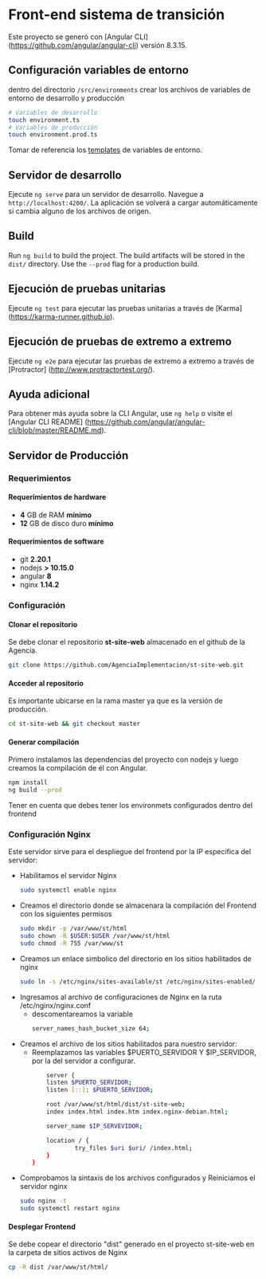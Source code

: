 # Front-end sistema de transición

Este proyecto se generó con [Angular CLI] (https://github.com/angular/angular-cli) versión 8.3.15.

## Configuración variables de entorno

dentro del directorio `/src/environments` crear los archivos de variables de entorno de desarrollo y producción

```bash
# Variables de desarrollo
touch environment.ts
# Variables de producción
touch environment.prod.ts
```
Tomar de referencia los [templates](https://github.com/AgenciaImplementacion/st-site-web/blob/master/src/environments/) de variables de entorno.

## Servidor de desarrollo

Ejecute `ng serve` para un servidor de desarrollo. Navegue a `http://localhost:4200/`. La aplicación se volverá a cargar automáticamente si cambia alguno de los archivos de origen.

## Build

Run `ng build` to build the project. The build artifacts will be stored in the `dist/` directory. Use the `--prod` flag for a production build.

## Ejecución de pruebas unitarias

Ejecute `ng test` para ejecutar las pruebas unitarias a través de [Karma] (https://karma-runner.github.io).

## Ejecución de pruebas de extremo a extremo

Ejecute `ng e2e` para ejecutar las pruebas de extremo a extremo a través de [Protractor] (http://www.protractortest.org/).

## Ayuda adicional

Para obtener más ayuda sobre la CLI Angular, use `ng help` o visite el [Angular CLI README] (https://github.com/angular/angular-cli/blob/master/README.md).

## Servidor de Producción

### Requerimientos

#### Requerimientos de hardware

- **4** GB de RAM **mínimo**
- **12** GB de disco duro **mínimo**

#### Requerimientos de software

- git **2.20.1**
- nodejs **> 10.15.0** 
- angular **8**
- nginx **1.14.2**

### Configuración

#### Clonar el repositorio

Se debe clonar el repositorio **st-site-web** almacenado en el github de la Agencia.

```sh
git clone https://github.com/AgenciaImplementacion/st-site-web.git
```

#### Acceder al repositorio

Es importante ubicarse en la rama master ya que es la versión de producción.

```bash
cd st-site-web && git checkout master
```

#### Generar compilación

Primero instalamos las dependencias del proyecto con nodejs y luego creamos la compilación de él con Angular.

```bash
npm install
ng build --prod
```
Tener en cuenta que debes tener los environmets configurados dentro del frontend

### Configuración Nginx

Este servidor sirve para el despliegue del frontend por la IP especifica del servidor:
- Habilitamos el servidor Nginx
    ```bash 
    sudo systemctl enable nginx
    ```
- Creamos el directorio donde se almacenara la compilación del Frontend con los siguientes permisos
    ```bash 
    sudo mkdir -p /var/www/st/html
    sudo chown -R $USER:$USER /var/www/st/html
    sudo chmod -R 755 /var/www/st
    ```
- Creamos un enlace simbolico del directorio en los sitios habilitados de nginx
    ```bash 
    sudo ln -s /etc/nginx/sites-available/st /etc/nginx/sites-enabled/
    ```
- Ingresamos al archivo de configuraciones de Nginx en la ruta /etc/nginx/nginx.conf
  - descomentareamos la variable 
    ```sh 
    server_names_hash_bucket_size 64;
    ```
- Creamos el archivo de los sitios habilitados para nuestro servidor:
  - Reemplazamos las variables $PUERTO_SERVIDOR Y $IP_SERVIDOR, por la del servidor a configurar. 
    ```sh
        server {
        listen $PUERTO_SERVIDOR;
        listen [::]: $PUERTO_SERVIDOR;

        root /var/www/st/html/dist/st-site-web;
        index index.html index.htm index.nginx-debian.html;

        server_name $IP_SERVEVIDOR;

        location / {
                try_files $uri $uri/ /index.html;
        }
    }
    ```
 - Comprobamos la sintaxis de los archivos configurados y Reiniciamos el servidor nginx
    ```bash 
    sudo nginx -t
    sudo systemctl restart nginx
    ```


#### Desplegar Frontend

Se debe copear el directorio "dist" generado en el proyecto st-site-web en la carpeta de sitios activos de Nginx

```bash
cp -R dist /var/www/st/html/
```


